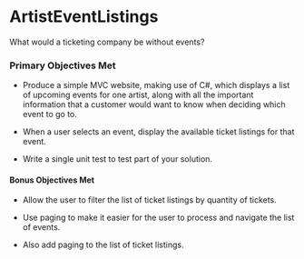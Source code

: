 # ArtistEventListings
What would a ticketing company be without events?

### Primary Objectives Met
* Produce a simple MVC website, making use of C#, which displays a list of upcoming events for one artist, along with all the important information that a customer would want to know when deciding which event to go to.

*	When a user selects an event, display the available ticket listings for that event.

*	Write a single unit test to test part of your solution.

#### Bonus Objectives Met
*	Allow the user to filter the list of ticket listings by quantity of tickets.

*	Use paging to make it easier for the user to process and navigate the list of events.

*	Also add paging to the list of ticket listings.
 
